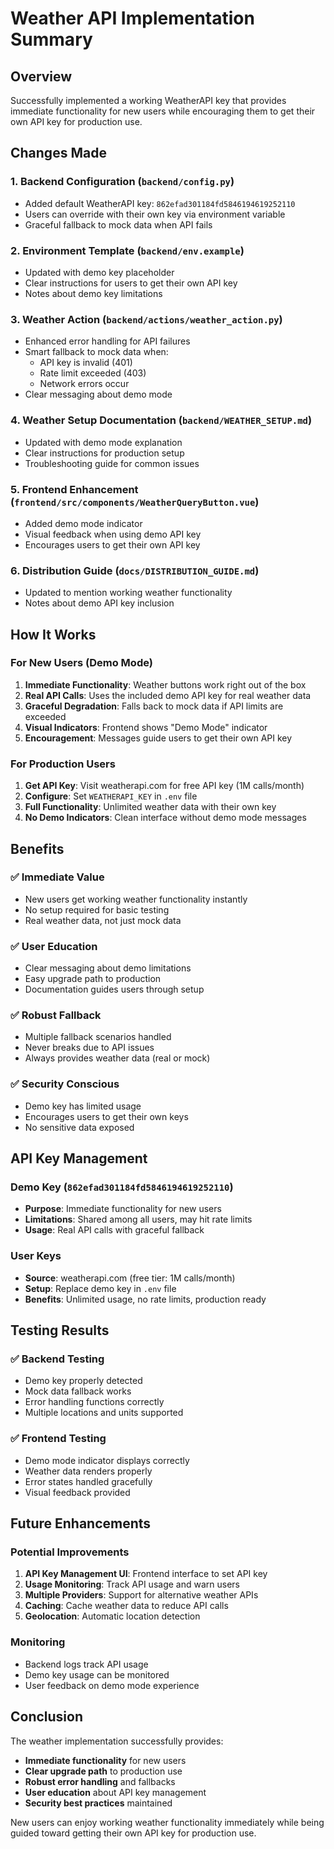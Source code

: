 # Weather API Implementation Summary

## Overview
Successfully implemented a working WeatherAPI key that provides immediate functionality for new users while encouraging them to get their own API key for production use.

## Changes Made

### 1. Backend Configuration (`backend/config.py`)
- Added default WeatherAPI key: `862efad301184fd5846194619252110`
- Users can override with their own key via environment variable
- Graceful fallback to mock data when API fails

### 2. Environment Template (`backend/env.example`)
- Updated with demo key placeholder
- Clear instructions for users to get their own API key
- Notes about demo key limitations

### 3. Weather Action (`backend/actions/weather_action.py`)
- Enhanced error handling for API failures
- Smart fallback to mock data when:
  - API key is invalid (401)
  - Rate limit exceeded (403)
  - Network errors occur
- Clear messaging about demo mode

### 4. Weather Setup Documentation (`backend/WEATHER_SETUP.md`)
- Updated with demo mode explanation
- Clear instructions for production setup
- Troubleshooting guide for common issues

### 5. Frontend Enhancement (`frontend/src/components/WeatherQueryButton.vue`)
- Added demo mode indicator
- Visual feedback when using demo API key
- Encourages users to get their own API key

### 6. Distribution Guide (`docs/DISTRIBUTION_GUIDE.md`)
- Updated to mention working weather functionality
- Notes about demo API key inclusion

## How It Works

### For New Users (Demo Mode)
1. **Immediate Functionality**: Weather buttons work right out of the box
2. **Real API Calls**: Uses the included demo API key for real weather data
3. **Graceful Degradation**: Falls back to mock data if API limits are exceeded
4. **Visual Indicators**: Frontend shows "Demo Mode" indicator
5. **Encouragement**: Messages guide users to get their own API key

### For Production Users
1. **Get API Key**: Visit weatherapi.com for free API key (1M calls/month)
2. **Configure**: Set `WEATHERAPI_KEY` in `.env` file
3. **Full Functionality**: Unlimited weather data with their own key
4. **No Demo Indicators**: Clean interface without demo mode messages

## Benefits

### ✅ Immediate Value
- New users get working weather functionality instantly
- No setup required for basic testing
- Real weather data, not just mock data

### ✅ User Education
- Clear messaging about demo limitations
- Easy upgrade path to production
- Documentation guides users through setup

### ✅ Robust Fallback
- Multiple fallback scenarios handled
- Never breaks due to API issues
- Always provides weather data (real or mock)

### ✅ Security Conscious
- Demo key has limited usage
- Encourages users to get their own keys
- No sensitive data exposed

## API Key Management

### Demo Key (`862efad301184fd5846194619252110`)
- **Purpose**: Immediate functionality for new users
- **Limitations**: Shared among all users, may hit rate limits
- **Usage**: Real API calls with graceful fallback

### User Keys
- **Source**: weatherapi.com (free tier: 1M calls/month)
- **Setup**: Replace demo key in `.env` file
- **Benefits**: Unlimited usage, no rate limits, production ready

## Testing Results

### ✅ Backend Testing
- Demo key properly detected
- Mock data fallback works
- Error handling functions correctly
- Multiple locations and units supported

### ✅ Frontend Testing
- Demo mode indicator displays correctly
- Weather data renders properly
- Error states handled gracefully
- Visual feedback provided

## Future Enhancements

### Potential Improvements
1. **API Key Management UI**: Frontend interface to set API key
2. **Usage Monitoring**: Track API usage and warn users
3. **Multiple Providers**: Support for alternative weather APIs
4. **Caching**: Cache weather data to reduce API calls
5. **Geolocation**: Automatic location detection

### Monitoring
- Backend logs track API usage
- Demo key usage can be monitored
- User feedback on demo mode experience

## Conclusion

The weather implementation successfully provides:
- **Immediate functionality** for new users
- **Clear upgrade path** to production use
- **Robust error handling** and fallbacks
- **User education** about API key management
- **Security best practices** maintained

New users can enjoy working weather functionality immediately while being guided toward getting their own API key for production use.
